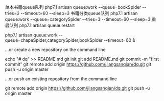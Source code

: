 单本书籍queue队列
php7.1 artisan queue:work --queue=bookSpider --tries=3 --timeout=60 --sleep=3
书籍分类queue队列
php7.1 artisan queue:work --queue=categorySpider --tries=3 --timeout=60 --sleep=3
重启队列
php7.1 artisan queue:restart


php7.1 artisan queue:work --queue=chapeSpider,categorySpider,bookSpider  --timeout=60 &


…or create a new repository on the command line

echo "# dq" >> README.md
git init
git add README.md
git commit -m "first commit"
git remote add origin https://github.com/jilangsanqian/dq.git
git push -u origin master

…or push an existing repository from the command line

git remote add origin https://github.com/jilangsanqian/dq.git
git push -u origin master
